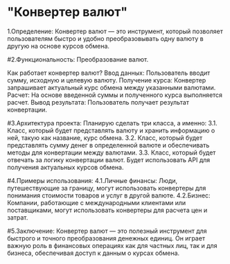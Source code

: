 # 							"Конвертер валют"

1.Определение:
Конвертер валют — это инструмент, который позволяет пользователям быстро и удобно преобразовывать одну валюту в другую на основе курсов обмена. 

#2.Функциональность:
Преобразование валют.
 
Как работает конвертер валют?
Ввод данных: Пользователь вводит сумму, исходную и целевую валюту.
Получение курса: Конвертер запрашивает актуальный курс обмена между указанными валютами.
Расчет: На основе введенной суммы и полученного курса выполняется расчет.
Вывод результата: Пользователь получает результат конвертации.

#3.Архитектура проекта:
Планирую сделать три класса, а именно:
3.1. Класс, который будет представлять валюту и хранить информацию о ней, такую как название, курс обмена.
3.2. Класс, который будет представлять сумму денег в определенной валюте и обеспечивать методы для конвертации между валютами.
3.3. Класс, который будет отвечать за логику конвертации валют. Будет использовать API для получения актуальных курсов обмена.


#4.Примеры использования:
4.1.Личные финансы: Люди, путешествующие за границу, могут использовать конвертеры для понимания стоимости товаров и услуг в другой валюте.
4.2.Бизнес: Компании, работающие с международными клиентами или поставщиками, могут использовать конвертеры для расчета цен и затрат.

#5.Заключение:
Конвертер валют — это полезный инструмент для быстрого и точного преобразования денежных единиц. Он играет важную роль в финансовых операциях как для частных лиц, так и для бизнеса, обеспечивая доступ к данным о курсах обмена.